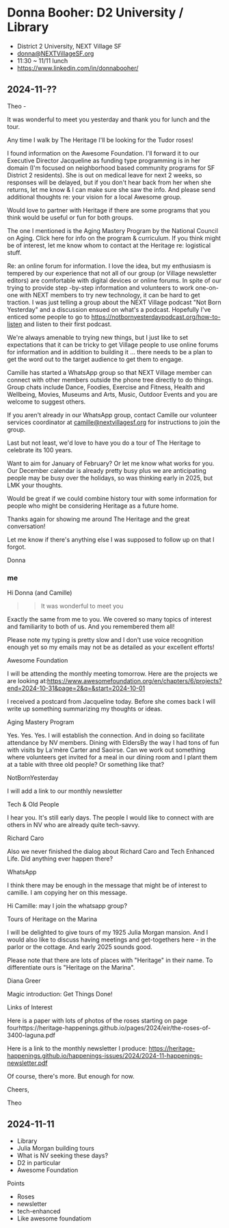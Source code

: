 # Donna Booher: D2 University / Library

* District 2 University, NEXT Village SF
* donna@NEXTVillageSF.org
* 11:30 ~ 11/11 lunch
* https://www.linkedin.com/in/donnabooher/


## 2024-11-??

Theo -

It was wonderful to meet you yesterday and thank you for lunch and the tour.

Any time I walk by The Heritage I'll be looking for the Tudor roses!

I found information on the Awesome Foundation. I'll forward it to our Executive Director Jacqueline as funding type programming is in her domain (I'm focused on neighborhood based community programs for SF District 2 residents). She is out on medical leave for next 2 weeks, so responses will be delayed, but if you don't hear back from her when she returns, let me know & I can make sure she saw the info. And please send additional thoughts re: your vision for a local Awesome group.

Would love to partner with Heritage if there are some programs that you think would be useful or fun for both groups.

The one I mentioned is the Aging Mastery Program by the National Council on Aging. Click here for info on the program & curriculum. If you think might be of interest, let me know whom to contact at the Heritage re: logistical stuff.

Re: an online forum for information. I love the idea, but my enthusiasm is tempered by our experience that not all of our group (or Village newsletter editors) are comfortable with digital devices or online forums. In spite of our trying to provide step -by-step information and volunteers to work one-on-one with NEXT members to try new technology, it can be hard to get traction. I was just telling a group about the NEXT Village podcast "Not Born Yesterday" and a discussion ensued on what's a podcast. Hopefully I've enticed some people to go to  https://notbornyesterdaypodcast.org/how-to-listen and listen to their first podcast.

We're always amenable to trying new things, but I just like to set expectations that it can be tricky to get Village people to use online forums for information and in addition to building it ... there needs to be a plan to get the word out to the target audience to get them to engage.

Camille has started a WhatsApp group so that NEXT Village member can connect with other members outside the phone tree directly to do things. Group chats include Dance, Foodies, Exercise and Fitness, Health and Wellbeing, Movies, Museums and Arts, Music, Outdoor Events and you are welcome to suggest others.

If you aren't already in our WhatsApp group, contact Camille our volunteer services coordinator at camille@nextvillagesf.org for instructions to join the group.

Last but not least, we'd love to have you do a tour of The Heritage to celebrate its 100 years.

Want to aim for January of February? Or let me know what works for you. Our December calendar is already pretty busy plus we are anticipating people may be busy over the holidays, so was thinking early in 2025, but LMK your thoughts.

Would be great if we could combine history tour with some information for people who might be considering Heritage as a future home.

Thanks again for showing me around The Heritage and the great conversation!

Let me know if there's anything else I was supposed to follow up on that I forgot.

Donna

### me

Hi Donna (and Camille)

>>It was wonderful to meet you

Exactly the same from me to you. We covered so many topics of interest and familiarity to both of us. And you remembered them all!

Please note my typing is pretty slow and I don't use voice recognition enough yet so my emails may not be as detailed as your excellent efforts!

Awesome Foundation

I will be attending the monthly meeting tomorrow. Here are the projects we are looking at:https://www.awesomefoundation.org/en/chapters/6/projects?end=2024-10-31&page=2&q=&start=2024-10-01

I received a postcard from Jacqueline today. Before she comes back I will write up something summarizing my thoughts or ideas.

Aging Mastery Program

Yes. Yes. Yes. I will establish the connection. And in doing so facilitate attendance by NV members.
Dining with EldersBy the way I had tons of fun with visits by La'mère Carter and Saoirse. Can we work out something where volunteers get invited for a meal in our dining room and I plant them at a table with three old people? Or something like that?

NotBornYesterday

I will add a link to our monthly newsletter

Tech & Old People

I hear you. It's still early days. The people I would like to connect with are others in NV who are already quite tech-savvy.

Richard Caro

Also we never finished the dialog about Richard Caro and Tech Enhanced Life. Did anything ever happen there?

WhatsApp

I think there may be enough in the message that might be of interest to camille. I am copying her on this message.  

Hi Camille: may I join the whatsapp group?

Tours of Heritage on the Marina

I will be delighted to give tours of my 1925 Julia Morgan mansion. And I would also like to discuss having meetings and get-togethers here - in the parlor or the cottage. And early 2025 sounds good.

Please note that there are lots of places with "Heritage" in their name. To differentiate ours is "Heritage on the Marina".

Diana Greer

Magic introduction: Get Things Done!

Links of Interest

Here is a paper with lots of photos of the roses starting on page fourhttps://heritage-happenings.github.io/pages/2024/eir/the-roses-of-3400-laguna.pdf

Here is a link to the monthly newsletter I produce:
https://heritage-happenings.github.io/happenings-issues/2024/2024-11-happenings-newsletter.pdf

Of course, there's more. But enough for now.

Cheers,

Theo



## 2024-11-11

* Library
* Julia Morgan building tours
* What is NV seeking these days?
* D2 in particular
* Awesome Foundation

Points

* Roses
* newsletter
* tech-enhanced
* Like awesome foundatiom